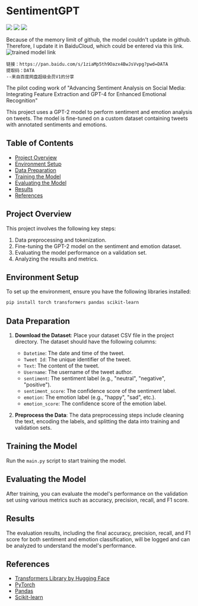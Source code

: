 # SentimentGPT
![](https://img.shields.io/badge/Python-3.10-blue)
![](https://img.shields.io/badge/CUDA-12.1-yellow)
![](https://img.shields.io/badge/PyTorch-2.3.0-red)

Because of the memory limit of github, the model couldn't update in github. Therefore, I update it in BaiduCloud, which could be entered via this link.
![trained model link](链接：https://pan.baidu.com/s/1ziaMp5th9Oazx4BwJsVvpg?pwd=DATA)
```
链接：https://pan.baidu.com/s/1ziaMp5th9Oazx4BwJsVvpg?pwd=DATA 
提取码：DATA 
--来自百度网盘超级会员V1的分享
```

The pilot coding work of "Advancing Sentiment Analysis on Social Media: Integrating Feature Extraction and GPT-4 for Enhanced Emotional Recognition"

This project uses a GPT-2 model to perform sentiment and emotion analysis on tweets. The model is fine-tuned on a custom dataset containing tweets with annotated sentiments and emotions.

## Table of Contents
- [Project Overview](#project-overview)
- [Environment Setup](#environment-setup)
- [Data Preparation](#data-preparation)
- [Training the Model](#training-the-model)
- [Evaluating the Model](#evaluating-the-model)
- [Results](#results)
- [References](#references)

## Project Overview

This project involves the following key steps:
1. Data preprocessing and tokenization.
2. Fine-tuning the GPT-2 model on the sentiment and emotion dataset.
3. Evaluating the model performance on a validation set.
4. Analyzing the results and metrics.

## Environment Setup

To set up the environment, ensure you have the following libraries installed:

```bash
pip install torch transformers pandas scikit-learn
```

## Data Preparation

1. **Download the Dataset**: Place your dataset CSV file in the project directory. The dataset should have the following columns:
    - `Datetime`: The date and time of the tweet.
    - `Tweet Id`: The unique identifier of the tweet.
    - `Text`: The content of the tweet.
    - `Username`: The username of the tweet author.
    - `sentiment`: The sentiment label (e.g., "neutral", "negative", "positive").
    - `sentiment_score`: The confidence score of the sentiment label.
    - `emotion`: The emotion label (e.g., "happy", "sad", etc.).
    - `emotion_score`: The confidence score of the emotion label.

2. **Preprocess the Data**: The data preprocessing steps include cleaning the text, encoding the labels, and splitting the data into training and validation sets.

## Training the Model

Run the `main.py` script to start training the model.

## Evaluating the Model

After training, you can evaluate the model's performance on the validation set using various metrics such as accuracy, precision, recall, and F1 score.

## Results

The evaluation results, including the final accuracy, precision, recall, and F1 score for both sentiment and emotion classification, will be logged and can be analyzed to understand the model's performance.

## References

- [Transformers Library by Hugging Face](https://github.com/huggingface/transformers)
- [PyTorch](https://pytorch.org/)
- [Pandas](https://pandas.pydata.org/)
- [Scikit-learn](https://scikit-learn.org/)
